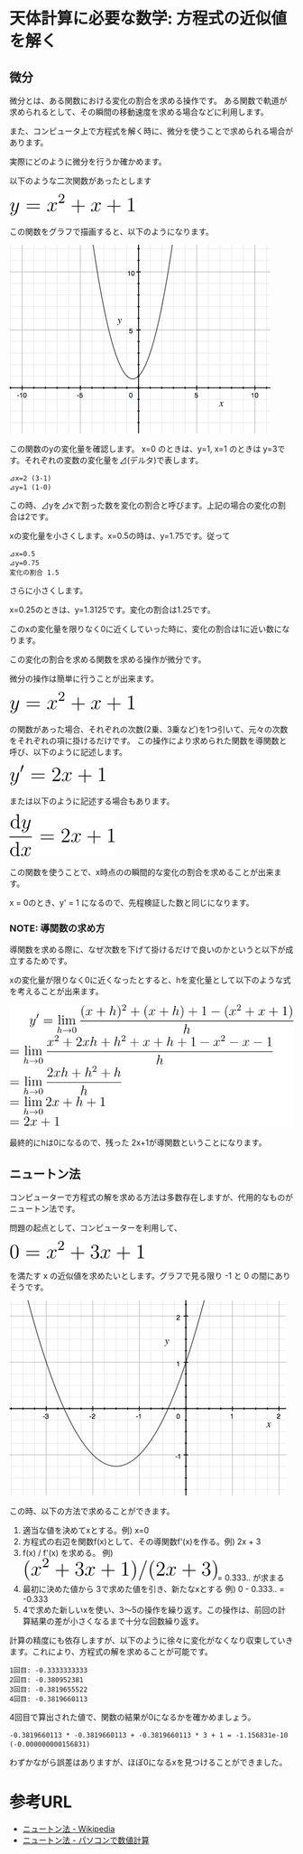 # 天体計算に必要な数学: 方程式の近似値を解く

## 微分

微分とは、ある関数における変化の割合を求める操作です。
ある関数で軌道が求められるとして、その瞬間の移動速度を求める場合などに利用します。

また、コンピュータ上で方程式を解く時に、微分を使うことで求められる場合があります。

実際にどのように微分を行うか確かめます。

以下のような二次関数があったとします

![](./images/4_m_1.svg)

この関数をグラフで描画すると、以下のようになります。

![](./images/4_1_function.png)

この関数のyの変化量を確認します。
x=0 のときは、y=1, x=1 のときは y=3です。それぞれの変数の変化量を⊿(デルタ)で表します。

```
⊿x=2 (3-1)
⊿y=1 (1-0)
```

この時、⊿yを⊿xで割った数を変化の割合と呼びます。上記の場合の変化の割合は2です。

xの変化量を小さくします。x=0.5の時は、y=1.75です。従って

```
⊿x=0.5
⊿y=0.75
変化の割合 1.5
```

さらに小さくします。

x=0.25のときは、y=1.3125です。変化の割合は1.25です。

このxの変化量を限りなく0に近くしていった時に、変化の割合は1に近い数になります。

この変化の割合を求める関数を求める操作が微分です。

微分の操作は簡単に行うことが出来ます。

![](./images/4_m_1.svg)

の関数があった場合、それぞれの次数(2乗、3乗など)を1つ引いて、元々の次数をそれぞれの項に掛けるだけです。
この操作により求められた関数を導関数と呼び、以下のように記述します。

![](./images/4_m_2.svg)

または以下のように記述する場合もあります。

![](./images/4_m_3.svg)

この関数を使うことで、x時点のの瞬間的な変化の割合を求めることが出来ます。

x = 0のとき、y' = 1 になるので、先程検証した数と同じになります。

### NOTE: 導関数の求め方

導関数を求める際に、なぜ次数を下げて掛けるだけで良いのかというと以下が成立するためです。

xの変化量が限りなく0に近くなったとすると、hを変化量として以下のような式を考えることが出来ます。


![](./images/4_m_4.svg)

最終的にhは0になるので、残った 2x+1が導関数ということになります。


## ニュートン法

コンピューターで方程式の解を求める方法は多数存在しますが、代用的なものがニュートン法です。

問題の起点として、コンピューターを利用して、

![](./images/4_m_5.svg)

を満たす x の近似値を求めたいとします。グラフで見る限り -1 と 0 の間にありそうです。

![](./images/4_2_function.png)

この時、以下の方法で求めることができます。

1. 適当な値を決めてxとする。例) x=0
2. 方程式の右辺を関数f(x)として、その導関数f'(x)を作る。例) 2x + 3
3. f(x) / f'(x) を求める。 例)
   ![](./images/4_m_6.svg)=
   0.333.. が求まる
4. 最初に決めた値から 3で求めた値を引き、新たなxとする 例) 0 - 0.333.. = -0.333
5. 4で求めた新しいxを使い、3〜5の操作を繰り返す。この操作は、前回の計算結果の差が小さくなるまで十分な回数繰り返す。

計算の精度にも依存しますが、以下のように徐々に変化がなくなり収束していきます。これにより、方程式の解を求めることが可能です。

```
1回目: -0.3333333333
2回目: -0.380952381
3回目: -0.3819655522
4回目: -0.3819660113
```

4回目で算出された値で、関数の結果が0になるかを確かめましょう。

```
-0.3819660113 * -0.3819660113 + -0.3819660113 * 3 + 1 = -1.156831e-10 (-0.000000000156831)
```

わずかながら誤差はありますが、ほぼ0になるxを見つけることができました。

# 参考URL

- [ニュートン法 - Wikipedia](https://ja.wikipedia.org/wiki/%E3%83%8B%E3%83%A5%E3%83%BC%E3%83%88%E3%83%B3%E6%B3%95)
- [ニュートン法 - パソコンで数値計算](http://pc-physics.com/newtonhou1.html)
